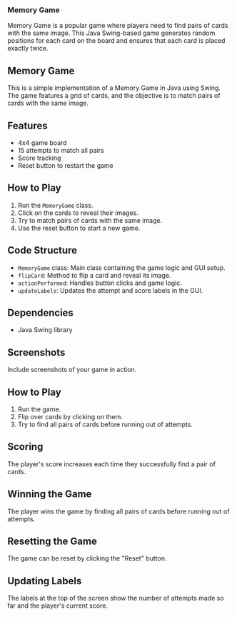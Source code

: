 ### Memory Game

Memory Game is a popular game where players need to find pairs of cards with the same image. This Java Swing-based game generates random positions for each card on the board and ensures that each card is placed exactly twice.
## Memory Game

This is a simple implementation of a Memory Game in Java using Swing. The game features a grid of cards, and the objective is to match pairs of cards with the same image.

## Features

- 4x4 game board
- 15 attempts to match all pairs
- Score tracking
- Reset button to restart the game

## How to Play

1. Run the `MemoryGame` class.
2. Click on the cards to reveal their images.
3. Try to match pairs of cards with the same image.
4. Use the reset button to start a new game.

## Code Structure

- `MemoryGame` class: Main class containing the game logic and GUI setup.
- `flipCard`: Method to flip a card and reveal its image.
- `actionPerformed`: Handles button clicks and game logic.
- `updateLabels`: Updates the attempt and score labels in the GUI.

## Dependencies

- Java Swing library

## Screenshots

Include screenshots of your game in action.

## How to Play

1. Run the game.
2. Flip over cards by clicking on them.
3. Try to find all pairs of cards before running out of attempts.

## Scoring

The player's score increases each time they successfully find a pair of cards.

## Winning the Game

The player wins the game by finding all pairs of cards before running out of attempts.

## Resetting the Game

The game can be reset by clicking the "Reset" button.

## Updating Labels

The labels at the top of the screen show the number of attempts made so far and the player's current score.

